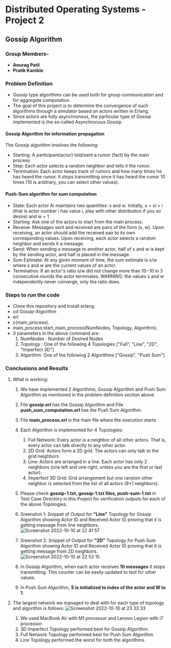# **Distributed Operating Systems - Project 2**

## Gossip Algorithm

### **Group Members-**
* **Anurag Patil**
* **Pratik Kamble**

### Problem Definition
* Gossip type algorithms can be used both for group communication and for aggregate computation. 
* The goal of this project is to determine the convergence of such algorithms through a simulator based on actors written in Erlang. 
* Since actors are fully asynchronous, the particular type of Gossip implemented is the so-called Asynchronous Gossip.

#### Gossip Algorithm for information propagation 
The Gossip algorithm involves the following:
* Starting: A participant(actor) told/sent a rumor (fact) by the main process
* Step: Each actor selects a random neighbor and tells it the rumor.
* Termination: Each actor keeps track of rumors and how many times he has heard the rumor. It stops transmitting once it has heard the rumor 10 times (10 is arbitrary, you can select other values).

#### Push-Sum algorithm for sum computation
* State: Each actor Ai maintains two quantities: s and w. Initially, s  = xi = i (that is actor number i has value i, play with other distribution if you so desire) and w = 1
* Starting: Ask one of the actors to start from the main process.
* Receive: Messages sent and received are pairs of the form (s, w). Upon receiving, an actor should add the received pair to its own corresponding values. Upon receiving, each actor selects a random neighbor and sends it a message.
* Send: When sending a message to another actor, half of s and w is kept by the sending actor, and half is placed in the message.
* Sum Estimate: At any given moment of time, the sum estimate is s/w where s and w are the current values of an actor.
* Termination: If an actor's ratio s/w did not change more than 10−10 in 3 consecutive rounds the actor terminates. WARNING: the values s and w independently never converge, only the ratio does.

### Steps to run the code
* Clone this repository and install erlang.
* cd Gossip-Algorithm
* erl
* c(main_process).
* main_process:start_main_process(NumNodes, Topology, Algorithm).
* 3 parameters in the above command are:
  1. NumNodes : Number of Desired Nodes 
  2. Topology : One of the following 4 Topologies ["Full", "Line", "2D", "Imperfect 3D"]
  3. Algorithm: One of the following 2 Algorithms ["Gossip", "Push Sum"]


### Conclusions and Results

1. What is working:
    1. We have implemented 2 Algorithms, Gossip Algorithm and Push Sum Algorithm as mentioned in the problem definition section above.
    2. File **gossip.erl** has the Gossip Algorithm and File **push_sum_computation.erl** has the Push Sum Algorithm.
    3. File **main_process.erl** is the main file where the execution starts.
    4. Each Algorithm is implemented for 4 Topologies: 
       1. Full Network: Every actor is a neighbor of all other actors. That is, every actor can talk directly to any other actor.
       2. 2D Grid: Actors form a 2D grid. The actors can only talk to the grid neighbors
       3. Line: Actors are arranged in a line. Each actor has only 2 neighbors (one left and one right, unless you are the first or last actor).
       4. Imperfect 3D Grid: Grid arrangement but one random other neighbor is selected from the list of all actors (8+1 neighbors).
    5. Please check **gossip-1.txt, gossip-1.txt files, push-sum-1.txt** in Test Case Directory in this Project for verification outputs for each of the above Topologies.
    6. Sreenshot 1: Snippet of Output for **"Line"** Topology for Gossip Algorithm showing Actor ID and Received Actor ID proving that it is getting message from line neighbors.
    ![Screenshot 2022-10-10 at 22 41 57](https://user-images.githubusercontent.com/54627841/194988020-50920fd3-6e46-437f-b35c-384e8f8b1c3e.png)

    7. Sreenshot 2: Snippet of Output for **"2D"** Topology for Push Sum Algorithm showing Actor ID and Received Actor ID proving that it is getting message from 2D neighbors.
   ![Screenshot 2022-10-10 at 22 53 15](https://user-images.githubusercontent.com/54627841/194988042-fc11b44a-2d67-4eb1-b8bc-e70b23eb23f2.png)

    8. In Gossip Algorithm, when each actor receives **10 messages** it stops transmitting. This counter can be easily updated to test for other values.
    9. In Push Sum Algorithm, **S is initialized to index of the actor and W to 1**.


2. The largest network we managed to deal with for each type of topology and algorithm is follows: 
  ![Screenshot 2022-10-10 at 23 33 33](https://user-images.githubusercontent.com/54627841/194991180-fe75cdf0-9e16-4b78-b489-5ad21d7afda7.png)
   1. We used MacBook Air with M1 processor and Lenovo Legion with i7 processor. 
   2. 3D Imperfect Topology performed best for Gossip Algorithm. 
   3. Full Network Topology performed best for Push Sum Algorithm. 
   4. Line Topology performed the worst for both the algorithms.


